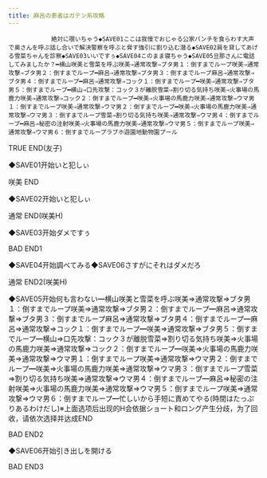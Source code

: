 ```yaml
---
title: 麻呂の患者はガテン系攻略
---
```


                絶対に覗いちゃう◆SAVE01ここは我慢でおじゃる公家パンチを食らわす大声で奥さんを呼ぶ話し合いで解決警察を呼ぶと脅す強引に割り込む潜る◆SAVE02肩を貸してあげる雪菜ちゃんを診察◆SAVE03いいですぅ◆SAVE04このまま寝ちゃう◆SAVE05旦那さんに電話してみましたか？━横山咲美と雪菜を呼ぶ咲美⇒通常攻撃⇒ブタ男１：倒すまでループ咲美⇒通常攻撃⇒ブタ男２：倒すまでループ━麻呂⇒通常攻撃⇒ブタ男３：倒すまでループ麻呂⇒通常攻撃⇒ブタ男４：倒すまでループ━麻呂⇒通常攻撃⇒コック１：倒すまでループ━咲美⇒通常攻撃⇒ブタ男５：倒すまでループ━横山⇒口先攻撃：コック３が離脱雪菜⇒割り切る気持ち咲美⇒火事場の馬鹿力咲美⇒通常攻撃⇒コック２：倒すまでループ━咲美⇒火事場の馬鹿力咲美⇒通常攻撃⇒ウマ男１：倒すまでループ咲美⇒通常攻撃⇒ウマ男２：倒すまでループ━咲美⇒火事場の馬鹿力咲美⇒通常攻撃⇒ウマ男３：倒すまでループ雪菜⇒割り切る気持ち咲美⇒通常攻撃⇒ウマ男４：倒すまでループ━麻呂⇒秘密の注射咲美⇒火事場の馬鹿力咲美⇒通常攻撃⇒ウマ男５：倒すまでループ咲美⇒通常攻撃⇒ウマ男６：倒すまでループラブホ遊園地動物園プール

TRUE END(友子)

◆SAVE01开始いと犯しぃ

咲美 END

◆SAVE02开始いと犯しぃ

通常 END(咲美H)

◆SAVE03开始ダメですぅ

BAD END1

◆SAVE04开始調べてみる◆SAVE06さすがにそれはダメだろ

通常 END2(咲美H)

◆SAVE05开始何も言わない━横山咲美と雪菜を呼ぶ咲美⇒通常攻撃⇒ブタ男１：倒すまでループ咲美⇒通常攻撃⇒ブタ男２：倒すまでループ━麻呂⇒通常攻撃⇒ブタ男３：倒すまでループ麻呂⇒通常攻撃⇒ブタ男４：倒すまでループ━麻呂⇒通常攻撃⇒コック１：倒すまでループ━咲美⇒通常攻撃⇒ブタ男５：倒すまでループ━横山⇒口先攻撃：コック３が離脱雪菜⇒割り切る気持ち咲美⇒火事場の馬鹿力咲美⇒通常攻撃⇒コック２：倒すまでループ━咲美⇒火事場の馬鹿力咲美⇒通常攻撃⇒ウマ男１：倒すまでループ咲美⇒通常攻撃⇒ウマ男２：倒すまでループ━咲美⇒火事場の馬鹿力咲美⇒通常攻撃⇒ウマ男３：倒すまでループ雪菜⇒割り切る気持ち咲美⇒通常攻撃⇒ウマ男４：倒すまでループ━麻呂⇒秘密の注射咲美⇒火事場の馬鹿力咲美⇒通常攻撃⇒ウマ男５：倒すまでループ咲美⇒通常攻撃⇒ウマ男６：倒すまでループ━忙しいから手短に責めてやる(時間はたっぷりあるわけだし)※上面选项后出现的H会依据ショート和ロング产生分歧，为了回收，请依次选择并达成END

BAD END2

◆SAVE06开始引き出しを開ける

BAD END3
              

